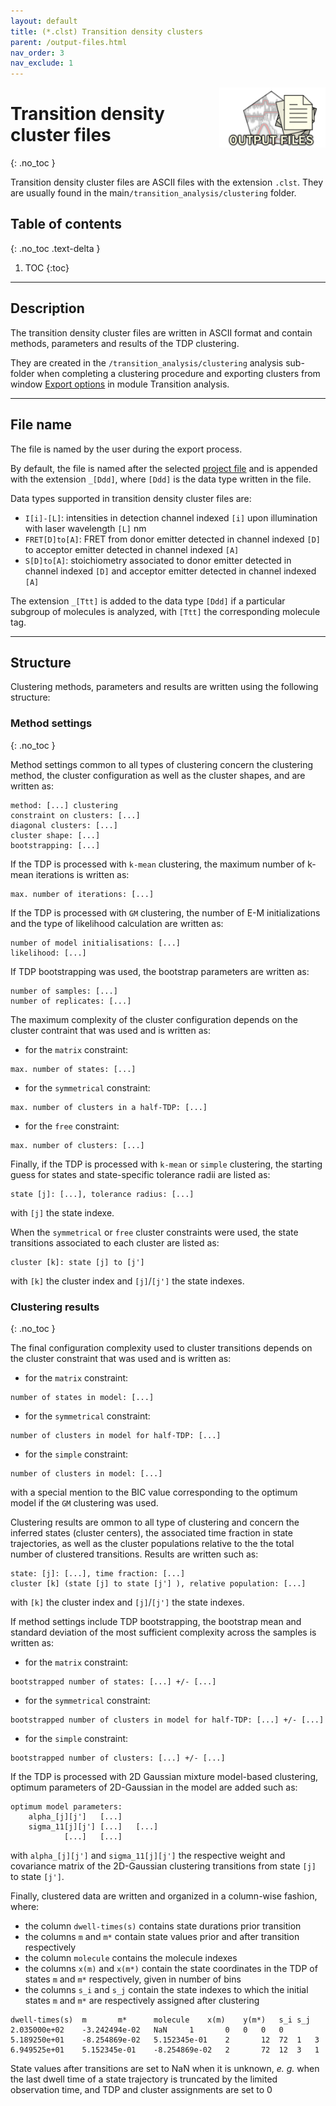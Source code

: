 ```yaml
---
layout: default
title: (*.clst) Transition density clusters
parent: /output-files.html
nav_order: 3
nav_exclude: 1
---
```


<img src="../assets/images/logos/logo-output-files_400px.png" width="170" style="float:right; margin-left: 15px;"/>

# Transition density cluster files
{: .no_toc }

Transition density cluster files are ASCII files with the extension `.clst`. They are usually found in the main`/transition_analysis/clustering` folder.

## Table of contents
{: .no_toc .text-delta }

1. TOC
{:toc}


---

## Description

The transition density cluster files are written in ASCII format and contain methods, parameters and results of the TDP clustering.

They are created in the `/transition_analysis/clustering` analysis sub-folder when completing a clustering procedure and exporting clusters from window 
[Export options](../transition-analysis/functionalities/set-export-options.html) in module Transition analysis.


---

## File name

The file is named by the user during the export process.

By default, the file is named after the selected <u>project file</u> and is appended with the extension `_[Ddd]`, where `[Ddd]` is the data type written in the file.

Data types supported in transition density cluster files are:
* `I[i]-[L]`: intensities in detection channel indexed `[i]` upon illumination with laser wavelength `[L]` nm
* `FRET[D]to[A]`: FRET from donor emitter detected in channel indexed `[D]` to acceptor emitter detected in channel indexed `[A]`
* `S[D]to[A]`: stoichiometry associated to donor emitter detected in channel indexed `[D]` and acceptor emitter detected in channel indexed `[A]`

The extension `_[Ttt]` is added to the data type `[Ddd]` if a particular subgroup of molecules is analyzed, with `[Ttt]` the corresponding molecule tag.


---

## Structure

Clustering methods, parameters and results are written using the following structure:

### Method settings
{: .no_toc }

Method settings common to all types of clustering concern the clustering method, the cluster configuration as well as the cluster shapes, and are written as:

```
method: [...] clustering
constraint on clusters: [...]
diagonal clusters: [...]
cluster shape: [...]
bootstrapping: [...]
```

If the TDP is processed with `k-mean` clustering, the maximum number of k-mean iterations is written as:

```
max. number of iterations: [...]
```

If the TDP is processed with `GM` clustering, the number of E-M initializations and the type of likelihood calculation are written as:

```
number of model initialisations: [...]
likelihood: [...]
```

If TDP bootstrapping was used, the bootstrap parameters are written as:
```
number of samples: [...]
number of replicates: [...]
```

The maximum complexity of the cluster configuration depends on the cluster contraint that was used and is written as:
- for the `matrix` constraint:
```
max. number of states: [...]
```
- for the `symmetrical` constraint:
```
max. number of clusters in a half-TDP: [...]
```
- for the `free` constraint:
```
max. number of clusters: [...]
```

Finally, if the TDP is processed with `k-mean` or `simple` clustering, the starting guess for states and state-specific tolerance radii are listed as:
```
state [j]: [...], tolerance radius: [...]
```
with `[j]` the state indexe.

When the `symmetrical` or `free` cluster constraints were used, the state transitions associated to each cluster are listed as:
```
cluster [k]: state [j] to [j']
```
with `[k]` the cluster index and `[j]`/`[j']` the state indexes.

### Clustering results
{: .no_toc }

The final configuration complexity used to cluster transitions depends on the cluster constraint that was used and is written as:
- for the `matrix` constraint:
```
number of states in model: [...]
```
- for the `symmetrical` constraint:
```
number of clusters in model for half-TDP: [...]
```
- for the `simple` constraint:
```
number of clusters in model: [...]
```

with a special mention to the BIC value corresponding to the optimum model if the `GM` clustering was used.

Clustering results are ommon to all type of clustering and concern the inferred states (cluster centers), the associated time fraction in state trajectories, as well as the cluster populations relative to the the total number of clustered transitions.
Results are written such as:
```
state: [j]: [...], time fraction: [...]
cluster [k] (state [j] to state [j'] ), relative population: [...]
```
with `[k]` the cluster index and `[j]`/`[j']` the state indexes.

If method settings include TDP bootstrapping, the bootstrap mean and standard deviation of the most sufficient complexity across the samples is written as:
- for the `matrix` constraint:
```
bootstrapped number of states: [...] +/- [...]
```
- for the `symmetrical` constraint:
```
bootstrapped number of clusters in model for half-TDP: [...] +/- [...]
```
- for the `simple` constraint:
```
bootstrapped number of clusters: [...] +/- [...]
```

If the TDP is processed with 2D Gaussian mixture model-based clustering, optimum parameters of 2D-Gaussian in the model are added such as:

```
optimum model parameters:
	alpha_[j][j']	[...]
	sigma_11[j][j']	[...]	[...]
			[...]	[...]
```

with `alpha_[j][j']` and `sigma_11[j][j']` the respective weight and covariance matrix of the 2D-Gaussian clustering transitions from state `[j]` to state `[j']`.

Finally, clustered data are written and organized in a column-wise fashion, where:
* the column `dwell-times(s)` contains state durations prior transition
* the columns `m` and `m*` contain state values prior and after transition respectively
* the column `molecule` contains the molecule indexes
* the columns `x(m)` and `x(m*)` contain the state coordinates in the TDP of states `m` and `m*` respectively, given in number of bins
* the columns `s_i` and `s_j` contain the state indexes to which the initial states `m` and `m*` are respectively assigned after clustering

```
dwell-times(s)	m		m*		molecule	x(m)	y(m*)	s_i	s_j
2.035000e+02	-3.242494e-02	NaN		1		0	0	0	0
5.189250e+01	-8.254869e-02	5.152345e-01	2		12	72	1	3
6.949525e+01	5.152345e-01	-8.254869e-02	2		72	12	3	1
```

State values after transitions are set to NaN when it is unknown, *e. g.* when the last dwell time of a state trajectory is truncated by the limited observation time, and TDP and cluster assignments are set to 0
